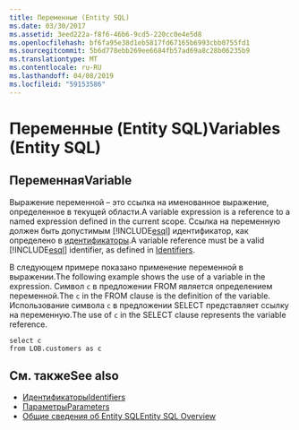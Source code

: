 ```yaml
---
title: Переменные (Entity SQL)
ms.date: 03/30/2017
ms.assetid: 3eed222a-f8f6-46b6-9cd5-220cc0e4e5d8
ms.openlocfilehash: bf6fa95e38d1eb5817fd67165b6993cbb0755fd1
ms.sourcegitcommit: 5b6d778ebb269ee6684fb57ad69a8c28b06235b9
ms.translationtype: MT
ms.contentlocale: ru-RU
ms.lasthandoff: 04/08/2019
ms.locfileid: "59153586"
---
```

# <a name="variables-entity-sql"></a><span data-ttu-id="25bbf-102">Переменные (Entity SQL)</span><span class="sxs-lookup"><span data-stu-id="25bbf-102">Variables (Entity SQL)</span></span>
## <a name="variable"></a><span data-ttu-id="25bbf-103">Переменная</span><span class="sxs-lookup"><span data-stu-id="25bbf-103">Variable</span></span>  
 <span data-ttu-id="25bbf-104">Выражение переменной – это ссылка на именованное выражение, определенное в текущей области.</span><span class="sxs-lookup"><span data-stu-id="25bbf-104">A variable expression is a reference to a named expression defined in the current scope.</span></span> <span data-ttu-id="25bbf-105">Ссылка на переменную должен быть допустимым [!INCLUDE[esql](../../../../../../includes/esql-md.md)] идентификатор, как определено в [идентификаторы](../../../../../../docs/framework/data/adonet/ef/language-reference/identifiers-entity-sql.md).</span><span class="sxs-lookup"><span data-stu-id="25bbf-105">A variable reference must be a valid [!INCLUDE[esql](../../../../../../includes/esql-md.md)] identifier, as defined in [Identifiers](../../../../../../docs/framework/data/adonet/ef/language-reference/identifiers-entity-sql.md).</span></span>  
  
 <span data-ttu-id="25bbf-106">В следующем примере показано применение переменной в выражении.</span><span class="sxs-lookup"><span data-stu-id="25bbf-106">The following example shows the use of a variable in the expression.</span></span> <span data-ttu-id="25bbf-107">Символ `c` в предложении FROM является определением переменной.</span><span class="sxs-lookup"><span data-stu-id="25bbf-107">The `c` in the FROM clause is the definition of the variable.</span></span> <span data-ttu-id="25bbf-108">Использование символа `c` в предложении SELECT представляет ссылку на переменную.</span><span class="sxs-lookup"><span data-stu-id="25bbf-108">The use of `c` in the SELECT clause represents the variable reference.</span></span>  
  
```  
select c   
from LOB.customers as c  
```  
  
## <a name="see-also"></a><span data-ttu-id="25bbf-109">См. также</span><span class="sxs-lookup"><span data-stu-id="25bbf-109">See also</span></span>

- [<span data-ttu-id="25bbf-110">Идентификаторы</span><span class="sxs-lookup"><span data-stu-id="25bbf-110">Identifiers</span></span>](../../../../../../docs/framework/data/adonet/ef/language-reference/identifiers-entity-sql.md)
- [<span data-ttu-id="25bbf-111">Параметры</span><span class="sxs-lookup"><span data-stu-id="25bbf-111">Parameters</span></span>](../../../../../../docs/framework/data/adonet/ef/language-reference/parameters-entity-sql.md)
- [<span data-ttu-id="25bbf-112">Общие сведения об Entity SQL</span><span class="sxs-lookup"><span data-stu-id="25bbf-112">Entity SQL Overview</span></span>](../../../../../../docs/framework/data/adonet/ef/language-reference/entity-sql-overview.md)
